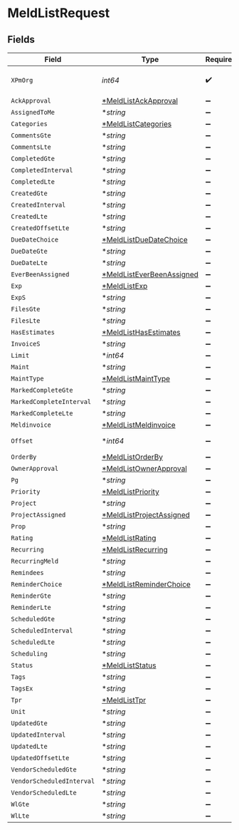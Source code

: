 # MeldListRequest


## Fields

| Field                                                                                                                    | Type                                                                                                                     | Required                                                                                                                 | Description                                                                                                              |
| ------------------------------------------------------------------------------------------------------------------------ | ------------------------------------------------------------------------------------------------------------------------ | ------------------------------------------------------------------------------------------------------------------------ | ------------------------------------------------------------------------------------------------------------------------ |
| `XPmOrg`                                                                                                                 | *int64*                                                                                                                  | :heavy_check_mark:                                                                                                       | The management ID (MID), found in the first number of your URL when logged in:  https://app.propertymeld.com/{MID}/m/123 |
| `AckApproval`                                                                                                            | [*MeldListAckApproval](../../models/operations/meldlistackapproval.md)                                                   | :heavy_minus_sign:                                                                                                       | ack_approval                                                                                                             |
| `AssignedToMe`                                                                                                           | **string*                                                                                                                | :heavy_minus_sign:                                                                                                       | assigned_to_me                                                                                                           |
| `Categories`                                                                                                             | [*MeldListCategories](../../models/operations/meldlistcategories.md)                                                     | :heavy_minus_sign:                                                                                                       | categories                                                                                                               |
| `CommentsGte`                                                                                                            | **string*                                                                                                                | :heavy_minus_sign:                                                                                                       | comments_gte                                                                                                             |
| `CommentsLte`                                                                                                            | **string*                                                                                                                | :heavy_minus_sign:                                                                                                       | comments_lte                                                                                                             |
| `CompletedGte`                                                                                                           | **string*                                                                                                                | :heavy_minus_sign:                                                                                                       | completed__gte                                                                                                           |
| `CompletedInterval`                                                                                                      | **string*                                                                                                                | :heavy_minus_sign:                                                                                                       | completed__interval                                                                                                      |
| `CompletedLte`                                                                                                           | **string*                                                                                                                | :heavy_minus_sign:                                                                                                       | completed__lte                                                                                                           |
| `CreatedGte`                                                                                                             | **string*                                                                                                                | :heavy_minus_sign:                                                                                                       | created__gte                                                                                                             |
| `CreatedInterval`                                                                                                        | **string*                                                                                                                | :heavy_minus_sign:                                                                                                       | created__interval                                                                                                        |
| `CreatedLte`                                                                                                             | **string*                                                                                                                | :heavy_minus_sign:                                                                                                       | created__lte                                                                                                             |
| `CreatedOffsetLte`                                                                                                       | **string*                                                                                                                | :heavy_minus_sign:                                                                                                       | created__offset_lte                                                                                                      |
| `DueDateChoice`                                                                                                          | [*MeldListDueDateChoice](../../models/operations/meldlistduedatechoice.md)                                               | :heavy_minus_sign:                                                                                                       | due_date_choice                                                                                                          |
| `DueDateGte`                                                                                                             | **string*                                                                                                                | :heavy_minus_sign:                                                                                                       | due_date_gte                                                                                                             |
| `DueDateLte`                                                                                                             | **string*                                                                                                                | :heavy_minus_sign:                                                                                                       | due_date_lte                                                                                                             |
| `EverBeenAssigned`                                                                                                       | [*MeldListEverBeenAssigned](../../models/operations/meldlisteverbeenassigned.md)                                         | :heavy_minus_sign:                                                                                                       | ever_been_assigned                                                                                                       |
| `Exp`                                                                                                                    | [*MeldListExp](../../models/operations/meldlistexp.md)                                                                   | :heavy_minus_sign:                                                                                                       | exp                                                                                                                      |
| `ExpS`                                                                                                                   | **string*                                                                                                                | :heavy_minus_sign:                                                                                                       | exp_s                                                                                                                    |
| `FilesGte`                                                                                                               | **string*                                                                                                                | :heavy_minus_sign:                                                                                                       | files_gte                                                                                                                |
| `FilesLte`                                                                                                               | **string*                                                                                                                | :heavy_minus_sign:                                                                                                       | files_lte                                                                                                                |
| `HasEstimates`                                                                                                           | [*MeldListHasEstimates](../../models/operations/meldlisthasestimates.md)                                                 | :heavy_minus_sign:                                                                                                       | has_estimates                                                                                                            |
| `InvoiceS`                                                                                                               | **string*                                                                                                                | :heavy_minus_sign:                                                                                                       | invoice_s                                                                                                                |
| `Limit`                                                                                                                  | **int64*                                                                                                                 | :heavy_minus_sign:                                                                                                       | Number of results to return per page.                                                                                    |
| `Maint`                                                                                                                  | **string*                                                                                                                | :heavy_minus_sign:                                                                                                       | maint                                                                                                                    |
| `MaintType`                                                                                                              | [*MeldListMaintType](../../models/operations/meldlistmainttype.md)                                                       | :heavy_minus_sign:                                                                                                       | maint_type                                                                                                               |
| `MarkedCompleteGte`                                                                                                      | **string*                                                                                                                | :heavy_minus_sign:                                                                                                       | marked_complete__gte                                                                                                     |
| `MarkedCompleteInterval`                                                                                                 | **string*                                                                                                                | :heavy_minus_sign:                                                                                                       | marked_complete__interval                                                                                                |
| `MarkedCompleteLte`                                                                                                      | **string*                                                                                                                | :heavy_minus_sign:                                                                                                       | marked_complete__lte                                                                                                     |
| `Meldinvoice`                                                                                                            | [*MeldListMeldinvoice](../../models/operations/meldlistmeldinvoice.md)                                                   | :heavy_minus_sign:                                                                                                       | meldinvoice                                                                                                              |
| `Offset`                                                                                                                 | **int64*                                                                                                                 | :heavy_minus_sign:                                                                                                       | The initial index from which to return the results.                                                                      |
| `OrderBy`                                                                                                                | [*MeldListOrderBy](../../models/operations/meldlistorderby.md)                                                           | :heavy_minus_sign:                                                                                                       | Ordering                                                                                                                 |
| `OwnerApproval`                                                                                                          | [*MeldListOwnerApproval](../../models/operations/meldlistownerapproval.md)                                               | :heavy_minus_sign:                                                                                                       | owner_approval                                                                                                           |
| `Pg`                                                                                                                     | **string*                                                                                                                | :heavy_minus_sign:                                                                                                       | pg                                                                                                                       |
| `Priority`                                                                                                               | [*MeldListPriority](../../models/operations/meldlistpriority.md)                                                         | :heavy_minus_sign:                                                                                                       | priority                                                                                                                 |
| `Project`                                                                                                                | **string*                                                                                                                | :heavy_minus_sign:                                                                                                       | project                                                                                                                  |
| `ProjectAssigned`                                                                                                        | [*MeldListProjectAssigned](../../models/operations/meldlistprojectassigned.md)                                           | :heavy_minus_sign:                                                                                                       | project_assigned                                                                                                         |
| `Prop`                                                                                                                   | **string*                                                                                                                | :heavy_minus_sign:                                                                                                       | prop                                                                                                                     |
| `Rating`                                                                                                                 | [*MeldListRating](../../models/operations/meldlistrating.md)                                                             | :heavy_minus_sign:                                                                                                       | rating                                                                                                                   |
| `Recurring`                                                                                                              | [*MeldListRecurring](../../models/operations/meldlistrecurring.md)                                                       | :heavy_minus_sign:                                                                                                       | recurring                                                                                                                |
| `RecurringMeld`                                                                                                          | **string*                                                                                                                | :heavy_minus_sign:                                                                                                       | recurring_meld                                                                                                           |
| `Remindees`                                                                                                              | **string*                                                                                                                | :heavy_minus_sign:                                                                                                       | remindees                                                                                                                |
| `ReminderChoice`                                                                                                         | [*MeldListReminderChoice](../../models/operations/meldlistreminderchoice.md)                                             | :heavy_minus_sign:                                                                                                       | reminder_choice                                                                                                          |
| `ReminderGte`                                                                                                            | **string*                                                                                                                | :heavy_minus_sign:                                                                                                       | reminder_gte                                                                                                             |
| `ReminderLte`                                                                                                            | **string*                                                                                                                | :heavy_minus_sign:                                                                                                       | reminder_lte                                                                                                             |
| `ScheduledGte`                                                                                                           | **string*                                                                                                                | :heavy_minus_sign:                                                                                                       | scheduled__gte                                                                                                           |
| `ScheduledInterval`                                                                                                      | **string*                                                                                                                | :heavy_minus_sign:                                                                                                       | scheduled__interval                                                                                                      |
| `ScheduledLte`                                                                                                           | **string*                                                                                                                | :heavy_minus_sign:                                                                                                       | scheduled__lte                                                                                                           |
| `Scheduling`                                                                                                             | **string*                                                                                                                | :heavy_minus_sign:                                                                                                       | scheduling                                                                                                               |
| `Status`                                                                                                                 | [*MeldListStatus](../../models/operations/meldliststatus.md)                                                             | :heavy_minus_sign:                                                                                                       | status                                                                                                                   |
| `Tags`                                                                                                                   | **string*                                                                                                                | :heavy_minus_sign:                                                                                                       | tags                                                                                                                     |
| `TagsEx`                                                                                                                 | **string*                                                                                                                | :heavy_minus_sign:                                                                                                       | tags_ex                                                                                                                  |
| `Tpr`                                                                                                                    | [*MeldListTpr](../../models/operations/meldlisttpr.md)                                                                   | :heavy_minus_sign:                                                                                                       | tpr                                                                                                                      |
| `Unit`                                                                                                                   | **string*                                                                                                                | :heavy_minus_sign:                                                                                                       | unit                                                                                                                     |
| `UpdatedGte`                                                                                                             | **string*                                                                                                                | :heavy_minus_sign:                                                                                                       | updated__gte                                                                                                             |
| `UpdatedInterval`                                                                                                        | **string*                                                                                                                | :heavy_minus_sign:                                                                                                       | updated__interval                                                                                                        |
| `UpdatedLte`                                                                                                             | **string*                                                                                                                | :heavy_minus_sign:                                                                                                       | updated__lte                                                                                                             |
| `UpdatedOffsetLte`                                                                                                       | **string*                                                                                                                | :heavy_minus_sign:                                                                                                       | updated__offset_lte                                                                                                      |
| `VendorScheduledGte`                                                                                                     | **string*                                                                                                                | :heavy_minus_sign:                                                                                                       | vendor_scheduled__gte                                                                                                    |
| `VendorScheduledInterval`                                                                                                | **string*                                                                                                                | :heavy_minus_sign:                                                                                                       | vendor_scheduled__interval                                                                                               |
| `VendorScheduledLte`                                                                                                     | **string*                                                                                                                | :heavy_minus_sign:                                                                                                       | vendor_scheduled__lte                                                                                                    |
| `WlGte`                                                                                                                  | **string*                                                                                                                | :heavy_minus_sign:                                                                                                       | wl__gte                                                                                                                  |
| `WlLte`                                                                                                                  | **string*                                                                                                                | :heavy_minus_sign:                                                                                                       | wl__lte                                                                                                                  |